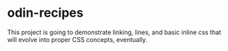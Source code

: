 # odin-recipes
This project is going to demonstrate linking, lines, and basic inline css that will evolve into proper CSS concepts, eventually.